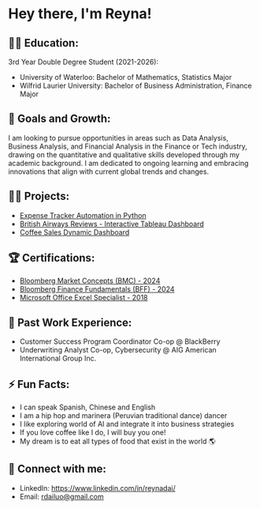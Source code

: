 <h1>Hey there, I'm Reyna! </h1>

<h2>👩‍🎓 Education:</h2>

3rd Year Double Degree Student (2021-2026):
- University of Waterloo: Bachelor of Mathematics, Statistics Major
- Wilfrid Laurier University: Bachelor of Business Administration, Finance Major

<h2> 🌱 Goals and Growth:</h2>
I am looking to pursue opportunities in areas such as Data Analysis, Business Analysis, and Financial Analysis in the Finance or Tech industry, drawing on the quantitative and qualitative skills developed through my academic background. I am dedicated to ongoing learning and embracing innovations that align with current global trends and changes.

<h2>👨‍💻 Projects:</h2>

- [Expense Tracker Automation in Python](https://github.com/Rdailuo/Expense-Tracker-Automation.git)
- [British Airways Reviews - Interactive Tableau Dashboard](https://public.tableau.com/shared/QWCYRJKDH?:display_count=n&:origin=viz_share_link)
- [Coffee Sales Dynamic Dashboard](https://github.com/Rdailuo/excel-project-coffee.git)

<h2>🏆 Certifications:</h2>

- [Bloomberg Market Concepts (BMC) - 2024](https://portal.bloombergforeducation.com/certificates/YZLu8qReu39LHAP5qcX2MNo1)
- [Bloomberg Finance Fundamentals (BFF) - 2024](https://portal.bloombergforeducation.com/certificates/wHXSPSnyLW35rh4TW8CGqbar)
- [Microsoft Office Excel Specialist - 2018](https://www.certiport.com/portal/Pages/PrintTranscriptInfo.aspx?action=Cert&id=251&cvid=jlFNhafPGdADi7aMlNiVXw==)


<h2>💼 Past Work Experience:</h2>

- Customer Success Program Coordinator Co-op @ BlackBerry
- Underwriting Analyst Co-op, Cybersecurity @ AIG American International Group Inc.

<h2> ⚡ Fun Facts:</h2>

- I can speak Spanish, Chinese and English
- I am a hip hop and marinera (Peruvian traditional dance) dancer
- I like exploring world of AI and integrate it into business strategies
- If you love coffee like I do, I will buy you one!
- My dream is to eat all types of food that exist in the world 🌎


<h2> 🤳 Connect with me:</h2>

- LinkedIn: https://www.linkedin.com/in/reynadai/
- Email: rdailuo@gmail.com
